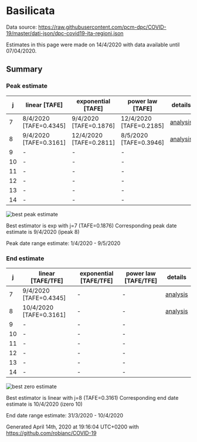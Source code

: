 # Basilicata


Data source: https://raw.githubusercontent.com/pcm-dpc/COVID-19/master/dati-json/dpc-covid19-ita-regioni.json

Estimates in this page were made on 14/4/2020 with data available until 07/04/2020.


## Summary 

### Peak estimate 
|j|linear [TAFE]|exponential [TAFE]|power law [TAFE]|details|
|---|----|-----------|---------|-------|
|7|8/4/2020 [TAFE=0.4345]|9/4/2020 [TAFE=0.1876]|12/4/2020 [TAFE=0.2185]|[analysis](COVID-19_basilicata_j7_2020-04-07.md)|
|8|9/4/2020 [TAFE=0.3161]|12/4/2020 [TAFE=0.2811]|8/5/2020 [TAFE=0.3946]|[analysis](COVID-19_basilicata_j8_2020-04-07.md)|
|9|-|-|-||
|10|-|-|-||
|11|-|-|-||
|12|-|-|-||
|13|-|-|-||
|14|-|-|-||

![best peak estimate](COVID-19_basilicata_j7_2020-04-07.png)

Best estimator is exp with j=7 (TAFE=0.1876)
Corresponding peak date estimate is 9/4/2020 (ipeak 8)


Peak date range estimate: 1/4/2020 - 9/5/2020

### End estimate 
|j|linear [TAFE/TFE]|exponential [TAFE/TFE]|power law [TAFE/TFE]|details|
|---|----|-----------|---------|-------|
|7|9/4/2020 [TAFE=0.4345]|-|-|[analysis](COVID-19_basilicata_j7_2020-04-07.md)|
|8|10/4/2020 [TAFE=0.3161]|-|-|[analysis](COVID-19_basilicata_j8_2020-04-07.md)|
|9|-|-|-||
|10|-|-|-||
|11|-|-|-||
|12|-|-|-||
|13|-|-|-||
|14|-|-|-||

![best zero estimate](COVID-19_basilicata_j8_2020-04-07.png)

Best estimator is linear with j=8 (TAFE=0.3161)
Corresponding end date estimate is 10/4/2020 (izero 10)


End date range estimate: 31/3/2020 - 10/4/2020

Generated April 14th, 2020 at 19:16:04 UTC+0200 with https://github.com/robianc/COVID-19
